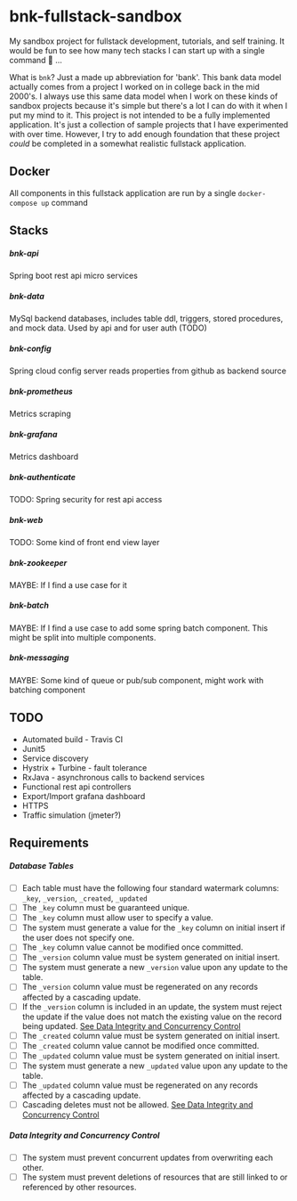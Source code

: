 # bnk-fullstack-sandbox
My sandbox project for fullstack development, tutorials, and self training. It would be fun to see how many tech stacks I can start up with a single command :thinking: ...

What is `bnk`? Just a made up abbreviation for 'bank'. This bank data model actually comes from a project I worked on in college back in the mid 2000's. I always use this same data model when I work on these kinds of sandbox projects because it's simple but there's a lot I can do with it when I put my mind to it. This project is not intended to be a fully implemented application. It's just a collection of sample projects that I have experimented with over time. However, I try to add enough foundation that these project _could_ be completed in a somewhat realistic fullstack application.
## Docker
All components in this fullstack application are run by a single `docker-compose up` command
## Stacks
##### bnk-api
Spring boot rest api micro services
##### bnk-data
MySql backend databases, includes table ddl, triggers, stored procedures, and mock data. Used by api and for user auth (TODO)
##### bnk-config
Spring cloud config server reads properties from github as backend source
##### bnk-prometheus
Metrics scraping
##### bnk-grafana
Metrics dashboard
##### bnk-authenticate
TODO: Spring security for rest api access
##### bnk-web
TODO: Some kind of front end view layer
##### bnk-zookeeper
MAYBE: If I find a use case for it
##### bnk-batch
MAYBE: If I find a use case to add some spring batch component. This might be split into multiple components.
##### bnk-messaging
MAYBE: Some kind of queue or pub/sub component, might work with batching component
## TODO
* Automated build - Travis CI
* Junit5
* Service discovery
* Hystrix + Turbine - fault tolerance
* RxJava - asynchronous calls to backend services
* Functional rest api controllers
* Export/Import grafana dashboard
* HTTPS
* Traffic simulation (jmeter?)

## Requirements
##### Database Tables
- [ ] Each table must have the following four standard watermark columns: `_key`, `_version`, `_created`, `_updated`
- [ ] The `_key` column must be guaranteed unique.
- [ ] The `_key` column must allow user to specify a value.
- [ ] The system must generate a value for the `_key` column on initial insert if the user does not specify one.
- [ ] The `_key` column value cannot be modified once committed.
- [ ] The `_version` column value must be system generated on initial insert.
- [ ] The system must generate a new `_version` value upon any update to the table.
- [ ] The `_version` column value must be regenerated on any records affected by a cascading update.
- [ ] If the `_version` column is included in an update, the system must reject the update if the value does not match the existing value on the record being updated. [See Data Integrity and Concurrency Control](#Data-Integrity-and-Concurrency-Control)
- [ ] The `_created` column value must be system generated on initial insert.
- [ ] The `_created` column value cannot be modified once committed.
- [ ] The `_updated` column value must be system generated on initial insert.
- [ ] The system must generate a new `_updated` value upon any update to the table.
- [ ] The `_updated` column value must be regenerated on any records affected by a cascading update.
- [ ] Cascading deletes must not be allowed. [See Data Integrity and Concurrency Control](#Data-Integrity-and-Concurrency-Control)

##### Data Integrity and Concurrency Control
- [ ] The system must prevent concurrent updates from overwriting each other.
- [ ] The system must prevent deletions of resources that are still linked to or referenced by other resources.
